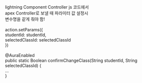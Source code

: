 lightning Component Controller js 코드에서 <br/>
apex Controller로 보낼 때 파라미터 값 설정시<br/>
변수명을 같게 줘야 함!<br/>
<br/>
action.setParams({<br/>
  studentId: studentId,<br/>
  selectedClassId: selectedClassId<br/>
})<br/>
<br/>
@AuraEnabled<br/>
public static Boolean confirmChangeClass(String studentId, String selectedClassId) {<br/>
    ...<br/>
}<br/>

